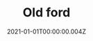 ---
title: Old ford
description: ""
date: "2021-01-01T00:00:00.004Z"
category: personal
preview: "/img/projects/personal/old-ford/prev.jpg"
images: ["personal/old-ford/1.jpg", "personal/old-ford/2.jpg", "personal/old-ford/3.jpg"]
---